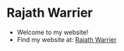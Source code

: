 # Rajath Warrier

- Welcome to my website!
- Find my website at: [Rajath Warrier](rajathwarrier.github.io)
